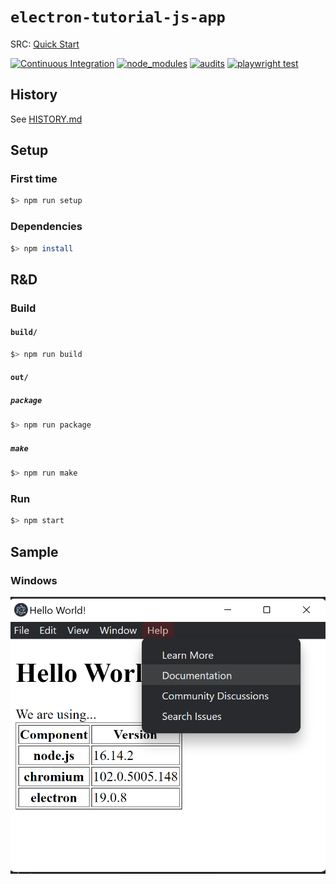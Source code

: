 # `electron-tutorial-js-app`

SRC: [Quick Start](https://www.electronjs.org/docs/latest/tutorial/quick-start)

[![Continuous Integration](https://github.com/percebus/electron-tutorial-js-app/actions/workflows/verify.yml/badge.svg)](https://github.com/percebus/electron-tutorial-js-app/actions/workflows/verify.yml) [![node_modules](https://github.com/percebus/electron-tutorial-js-app/actions/workflows/dependency-review.yml/badge.svg)](https://github.com/percebus/electron-tutorial-js-app/actions/workflows/dependency-review.yml) [![audits](https://github.com/percebus/electron-tutorial-js-app/actions/workflows/audit.yml/badge.svg)](https://github.com/percebus/electron-tutorial-js-app/actions/workflows/audit.yml) [![`playwright test`](https://github.com/percebus/electron-tutorial-js-app/actions/workflows/playwright.yml/badge.svg)](https://github.com/percebus/electron-tutorial-js-app/actions/workflows/playwright.yml)

## History

See [HISTORY.md](./HISTORY.md)

## Setup

### First time

```bash
$> npm run setup
```

### Dependencies

```bash
$> npm install
```

## R&D

### Build

#### `build/`

```bash
$> npm run build
```

#### `out/`

##### `package`

```bash
$> npm run package
```

##### `make`

```bash
$> npm run make
```

### Run

```bash
$> npm start
```

## Sample

### Windows

![win32](./README/win32.png)
